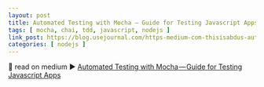 ```yaml
---
layout: post
title: Automated Testing with Mocha — Guide for Testing Javascript Apps
tags: [ mocha, chai, tdd, javascript, nodejs ]
link_post: https://blog.usejournal.com/https-medium-com-thisisabdus-automated-testing-with-mocha-beginners-guide-for-testing-javascript-apps-45aa67dc3352
categories: [ nodejs ]
---
```


📖 read on medium ▶️ [Automated Testing with Mocha — Guide for Testing Javascript Apps](https://blog.usejournal.com/https-medium-com-thisisabdus-automated-testing-with-mocha-beginners-guide-for-testing-javascript-apps-45aa67dc3352)